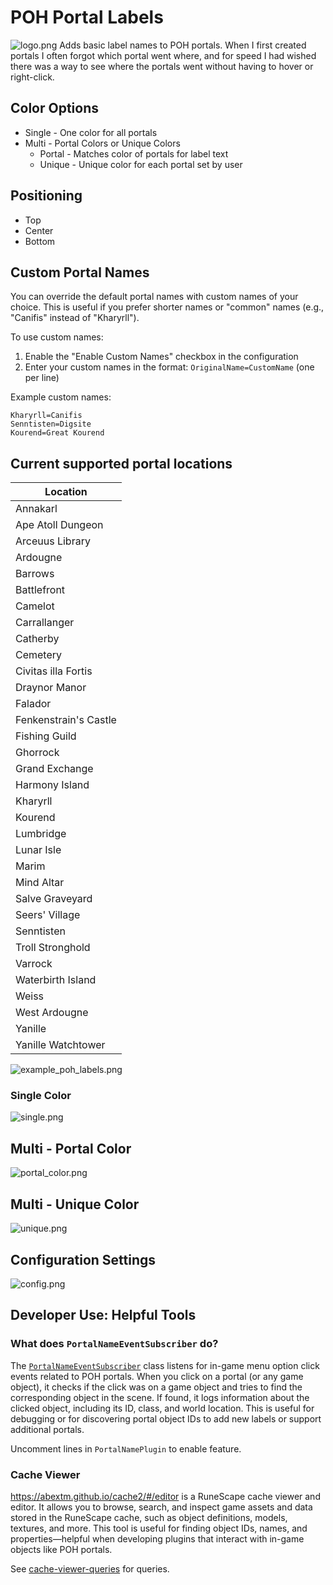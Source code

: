 # POH Portal Labels

![logo.png](assets/logo.png)
Adds basic label names to POH portals. When I first created portals I often forgot which portal went where, and for speed I had wished there was a way to see where the portals went without having to hover or right-click.

## Color Options
- Single - One color for all portals
- Multi - Portal Colors or Unique Colors
  - Portal - Matches color of portals for label text
  - Unique  - Unique color for each portal set by user

## Positioning
- Top
- Center
- Bottom

## Custom Portal Names
You can override the default portal names with custom names of your choice. This is useful if you prefer shorter names or "common" names (e.g., "Canifis" instead of "Kharyrll").

To use custom names:
1. Enable the "Enable Custom Names" checkbox in the configuration
2. Enter your custom names in the format: `OriginalName=CustomName` (one per line)

Example custom names:
```
Kharyrll=Canifis
Senntisten=Digsite
Kourend=Great Kourend
```

## Current supported portal locations

<!--lint ignore html_table-->
| Location |
|----------|
| Annakarl |
| Ape Atoll Dungeon |
| Arceuus Library |
| Ardougne |
| Barrows |
| Battlefront |
| Camelot |
| Carrallanger |
| Catherby |
| Cemetery |
| Civitas illa Fortis |
| Draynor Manor |
| Falador |
| Fenkenstrain's Castle |
| Fishing Guild |
| Ghorrock |
| Grand Exchange |
| Harmony Island |
| Kharyrll |
| Kourend |
| Lumbridge |
| Lunar Isle |
| Marim |
| Mind Altar |
| Salve Graveyard |
| Seers' Village |
| Senntisten |
| Troll Stronghold |
| Varrock |
| Waterbirth Island |
| Weiss |
| West Ardougne |
| Yanille |
| Yanille Watchtower |


![example_poh_labels.png](assets/example_poh_labels.png)

### Single Color
![single.png](assets/single.png)

## Multi - Portal Color
![portal_color.png](assets/portal_color.png)

## Multi - Unique Color
![unique.png](assets/unique.png)

## Configuration Settings
![config.png](assets/config.png)

## Developer Use: Helpful Tools

### What does `PortalNameEventSubscriber` do?

The [`PortalNameEventSubscriber`](src/main/java/com/portalname/PortalNameEventSubscriber.java) class listens for in-game menu option click events related to POH portals. When you click on a portal (or any game object), it checks if the click was on a game object and tries to find the corresponding object in the scene. If found, it logs information about the clicked object, including its ID, class, and world location. This is useful for debugging or for discovering portal object IDs to add new labels or support additional portals.

Uncomment lines in `PortalNamePlugin` to enable feature.

### Cache Viewer

https://abextm.github.io/cache2/#/editor is a RuneScape cache viewer and editor. It allows you to browse, search, and inspect game assets and data stored in the RuneScape cache, such as object definitions, models, textures, and more. This tool is useful for finding object IDs, names, and properties—helpful when developing plugins that interact with in-game objects like POH portals.


See [cache-viewer-queries](cache-viewer-queries) for queries.
